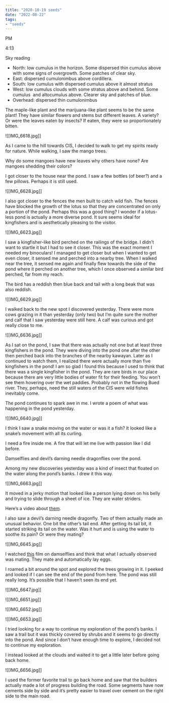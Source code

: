 ```yaml
---
title: "2020-10-19 seeds"
date: "2022-08-22"
tags:
- "seeds"
---
```


PM

4:13

Sky reading

- North: low cumulus in the horizon. Some dispersed thin cumulus above with some signs of overgrowth. Some patches of clear sky.
- East: dispersed cumulonimbus above cordillera.
- South: low cumulus with dispersed cumulus above it almost stratus
- West: low cumulus clouds with some stratus above and behind. Some cumulus  and altocumulus above. Clearer sky and patches of blue.
- Overhead: dispersed thin cumulonimbus

The maple-like plant and the marijuana-like plant seems to be the same plant! They have similar flowers and stems but different leaves. A variety? Or were the leaves eaten by insects? If eaten, they were so proportionately bitten.

![[IMG_6618.jpg]]

As I came to the hill towards CIS, I decided to walk to get my spirits ready for nature. While walking, I saw the mango trees.

Why do some mangoes have new leaves why others have none? Are mangoes shedding their colors?

I got closer to the house near the pond. I saw a few bottles (of beer?) and a few pillows. Perhaps it is still used.

![[IMG_6628.jpg]]

I also got closer to the fences the men built to catch wild fish. The fences have blocked the growth of the lotus so that they are concentrated on only a portion of the pond. Perhaps this was a good thing? I wonder if a lotus-less pond is actually a more diverse pond. It sure seems ideal for kingfishers and is aesthetically pleasing to the visitor.

![[IMG_6623.jpg]]

I saw a kingfisher-like bird perched on the railings of the bridge. I didn’t want to startle it but I had to see it closer. This was the exact moment I needed my binoculars! I managed to get closer but when I wanted to get even closer, it sensed me and perched into a nearby tree. When I walked near the tree, it sensed me again and finally flew towards the side of the pond where it perched on another tree, which I once observed a similar bird perched, far from my reach.

The bird has a reddish then blue back and tail with a long beak that was also reddish.

![[IMG_6629.jpg]]

I walked back to the new spot I discovered yesterday. There were more cows grazing in it than yesterday (only two) but I’m quite sure the mother and calf that I saw yesterday were still here. A calf was curious and got really close to me.

![[IMG_6636.jpg]]

As I sat on the pond, I saw that there was actually not one but at least three kingfishers in the pond. They were diving into the pond one after the other then perched back into the branches of the nearby kawayan. Later as I continued to watch them, I realized there were actually more than five kingfishers in the pond! I am so glad I found this because I used to think that there was a single kingfisher in the pond. They are rare birds in our place because there are very little bodies of water fit for their feeding. You won’t see them hovering over the wet paddies. Probably not in the flowing Bued river. They, perhaps, need the still waters of the CIS were wild fishes inevitably come.

The pond continues to spark awe in me. I wrote a poem of what was happening in the pond yesterday.

![[IMG_6640.jpg]]

I think I saw a snake moving on the water or was it a fish? It looked like a snake’s movement with all its curling.

I need a fire inside me. A fire that will let me live with passion like I did before.

Damselflies and devil’s darning needle dragonflies over the pond.

Among my new discoveries yesterday was a kind of insect that floated on the water along the pond’s banks. I drew it this way.

![[IMG_6663.jpg]]

It moved in a jerky motion that looked like a person lying down on his belly and trying to slide through a sheet of ice. They are water striders.

Here’s a video about [them](https://www.youtube.com/watch?v=E2unnSK7WTE).

I also saw a devil’s darning needle dragonfly. Two of them actually made an unusual behavior. One bit the other’s tail end. After getting its tail bit, it started striking its tail on the water. Was it hurt and is using the water to soothe its pain? Or were they mating?

![[IMG_6645.jpg]]

I watched [this](https://www.youtube.com/watch?v=bkDB9Wj_SRg) film on damselflies and think that what I actually observed was mating. They mate and automatically lay eggs.

I roamed a bit around the spot and explored the trees growing in it. I peeked and looked if I can see the end of the pond from here. The pond was still really long. It’s possible that I haven’t seen its end yet.

![[IMG_6647.jpg]]

![[IMG_6651.jpg]]

![[IMG_6652.jpg]]

![[IMG_6653.jpg]]

I tried looking for a way to continue my exploration of the pond’s banks. I saw a trail but it was thickly covered by shrubs and it seems to go directly into the pond. And since I don’t have enough time to explore, I decided not to continue my exploration.

I instead looked at the clouds and waited it to get a little later before going back home.

![[IMG_6656.jpg]]

I used the former favorite trail to go back home and saw that the builders actually made a lot of progress building the road. Some segments have now cements side by side and it’s pretty easier to travel over cement on the right side to the main road.